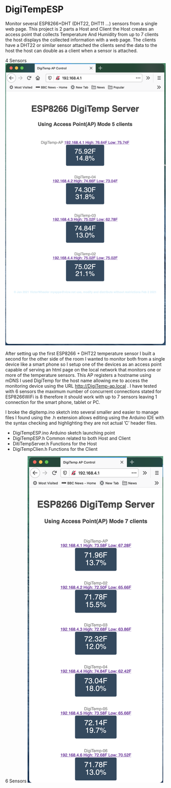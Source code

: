 # DigiTempESP
Monitor several ESP8266+DHT (DHT22, DHT11 ...) sensors from a single web page.
This project is 2 parts a Host and Client the Host creates an access point that collects Temperature And Humidity from up to 7 clients the host displays the collected information with a web page. The clients have a DHT22 or similar sensor attached the clients send the data to the host the host can double as a client when a sensor is attached.

 4 Sensors 
![Root Page](./DiGiTempESP.png)

After setting up the first ESP8266 + DHT22 temperature sensor I built a second for the other side of the room I wanted to monitor both from a single device like a smart phone so I setup one of the devices as an access point capable of serving an html page on the local network that monitors one or more of the temperature sensors. This AP registers a hostname using mDNS I used DigiTemp for the host name allowing me to access the monitoring device using the URL http://DigiTemp-ap.local .  I have tested with 6 sensors the maximum number of concurrent connections stated for ESP8266WiFi is 8 therefore it should work with up to 7 sensors leaving 1 connection for the smart phone, tablet or PC.    

I broke the digitemp.ino sketch into several smaller and easier to manage files I found using the .h extension allows editing using the Arduino IDE with the syntax checking and highlighting they are not actual ’C’ header files.
 
 - DigiTempESP.ino	Arduino sketch launching point
 - DigiTempESP.h	Common related to both Host and Client
 - DitiTempServer.h	Functions for the Host 
 - DigiTempClien.h	Functions for the Client
 
 6 Sensors
 ![Root_Page](./DiGiTempESP_6.png)
 
